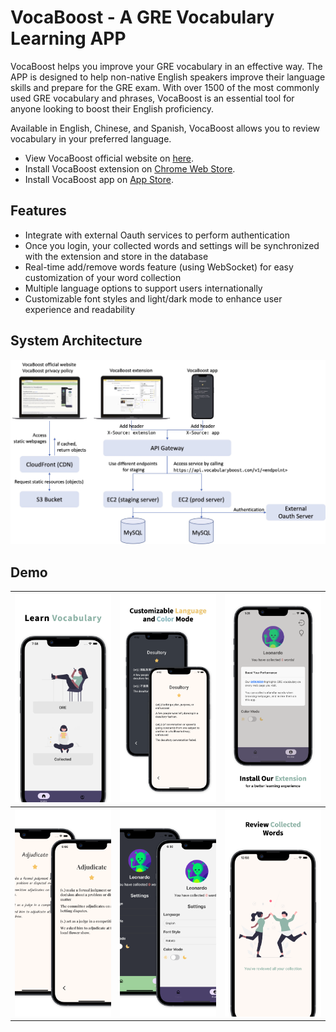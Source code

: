 # VocaBoost - A GRE Vocabulary Learning APP

VocaBoost helps you improve your GRE vocabulary in an effective way. The APP is designed to help non-native English speakers improve their language skills and prepare for the GRE exam. With over 1500 of the most commonly used GRE vocabulary and phrases, VocaBoost is an essential tool for anyone looking to boost their English proficiency.

Available in English, Chinese, and Spanish, VocaBoost allows you to review vocabulary in your preferred language.

- View VocaBoost official website on [here](https://www.vocabularyboost.com/).
- Install VocaBoost extension on [Chrome Web Store](https://chrome.google.com/webstore/detail/vocaboost-gre-vocabulary/gfkmbmplhjdoejicgmaldndkcnnpplho).
- Install VocaBoost app on [App Store](https://apps.apple.com/app/vocabboost/id6447704480).

## Features

- Integrate with external Oauth services to perform authentication
- Once you login, your collected words and settings will be synchronized with the extension and store in the database
- Real-time add/remove words feature (using WebSocket) for easy customization of your word collection
- Multiple language options to support users internationally
- Customizable font styles and light/dark mode to enhance user experience and readability

## System Architecture

![System Architecture](demo/vocaboost-system-architecture.jpg)

## Demo

![Home Screen](demo/screenshot1.png) | ![Study Screen](demo/screenshot2.png) | ![Extension Pop-up](demo/screenshot3.png)
:-:|:-:|:-:
![Font Styles](demo/screenshot4.png) | ![Light/Dark Mode](demo/screenshot5.png) | ![Collection](demo/screenshot6.png)
